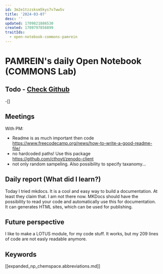 ```yaml
---
id: 3m2e1tzzsksm5kys7v7ww5v
title: '2024-03-07'
desc: ''
updated: 1709821886530
created: 1709797856899
traitIds:
  - open-notebook-commons-pamrein
---
```


# PAMREIN's daily Open Notebook (COMMONS Lab)

## Todo - [Check Github](https://github.com/orgs/commons-research/projects/2/views/1)
-[]

## Meetings
With PM:
- Readme is as much important then code <https://www.freecodecamp.org/news/how-to-write-a-good-readme-file/>
- no hardcoded paths! Use this package <https://github.com/cthoyt/zenodo-client>
- not only random sampeling. Also possibility to specify taxanomy...

## Daily report (What did I learn?)
Today I tried mkdocs. It is a cool and easy way to build a documentation. At least they claim that.
I am not there now. MKDocs should have the possibility to read your code and automatically use this for documentation.
It can generates HTML sites, which can be used for publishing.

## Future perspective
I like to make a LOTUS module, for my code stuff. It works, but my 209 lines of code are not easly readable anymore. 

## Keywords
[[expanded_np_chemspace.abbreviations.md]]
